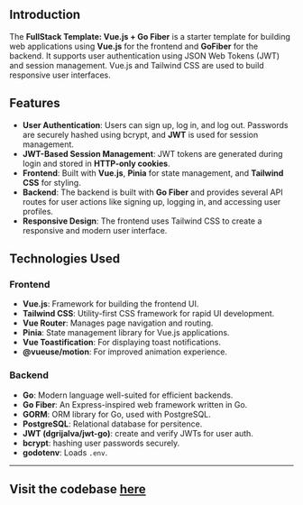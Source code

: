 ## Introduction
The **FullStack Template: Vue.js + Go Fiber** is a starter template for building web applications using **Vue.js** for the frontend and **GoFiber** for the backend. It supports user authentication using JSON Web Tokens (JWT) and session management. Vue.js and Tailwind CSS are used to build responsive user interfaces.

## Features
- **User Authentication**: Users can sign up, log in, and log out. Passwords are securely hashed using bcrypt, and **JWT** is used for session management.
- **JWT-Based Session Management**: JWT tokens are generated during login and stored in **HTTP-only cookies**.
- **Frontend**: Built with **Vue.js**, **Pinia** for state management, and **Tailwind CSS** for styling.
- **Backend**: The backend is built with **Go Fiber** and provides several API routes for user actions like signing up, logging in, and accessing user profiles.
- **Responsive Design**: The frontend uses Tailwind CSS to create a responsive and modern user interface.

## Technologies Used

### Frontend
- **Vue.js**: Framework for building the frontend UI.
- **Tailwind CSS**: Utility-first CSS framework for rapid UI development.
- **Vue Router**: Manages page navigation and routing.
- **Pinia**: State management library for Vue.js applications.
- **Vue Toastification**: For displaying toast notifications.
- **@vueuse/motion**: For improved animation experience.

### Backend
- **Go**: Modern language well-suited for efficient backends. 
- **Go Fiber**: An Express-inspired web framework written in Go.
- **GORM**: ORM library for Go, used with PostgreSQL.
- **PostgreSQL**: Relational database for persitence.
- **JWT (dgrijalva/jwt-go)**: create and verify JWTs for user auth.
- **bcrypt**: hashing user passwords securely.
- **godotenv**: Loads `.env`.

---
Visit the codebase [here](https://github.com/Abhishek-Mallick/universal-box/tree/main/template/FullStack/Vue(Frontend)+GoFiber(Backend))
---